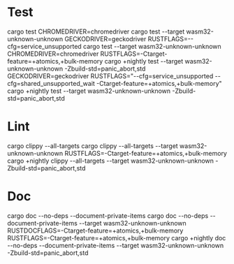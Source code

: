 # Test
cargo test
CHROMEDRIVER=chromedriver cargo test --target wasm32-unknown-unknown
GECKODRIVER=geckodriver RUSTFLAGS=--cfg=service_unsupported cargo test --target wasm32-unknown-unknown
CHROMEDRIVER=chromedriver RUSTFLAGS=-Ctarget-feature=+atomics,+bulk-memory cargo +nightly test --target wasm32-unknown-unknown -Zbuild-std=panic_abort,std
GECKODRIVER=geckodriver RUSTFLAGS="--cfg=service_unsupported --cfg=shared_unsupported_wait -Ctarget-feature=+atomics,+bulk-memory" cargo +nightly test --target wasm32-unknown-unknown -Zbuild-std=panic_abort,std

# Lint
cargo clippy --all-targets
cargo clippy --all-targets --target wasm32-unknown-unknown
RUSTFLAGS=-Ctarget-feature=+atomics,+bulk-memory cargo +nightly clippy --all-targets --target wasm32-unknown-unknown -Zbuild-std=panic_abort,std

# Doc
cargo doc --no-deps --document-private-items
cargo doc --no-deps --document-private-items --target wasm32-unknown-unknown
RUSTDOCFLAGS=-Ctarget-feature=+atomics,+bulk-memory RUSTFLAGS=-Ctarget-feature=+atomics,+bulk-memory cargo +nightly doc --no-deps --document-private-items --target wasm32-unknown-unknown -Zbuild-std=panic_abort,std
